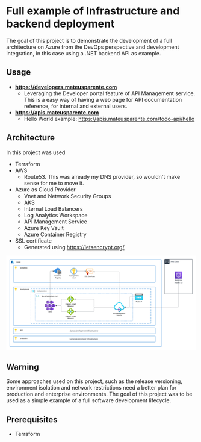 # Full example of Infrastructure and backend deployment

The goal of this project is to demonstrate the development of a full architecture on Azure from the DevOps perspective and development integration, in this case using a .NET backend API as example. 

## Usage

- **https://developers.mateusparente.com**
    - Leveraging the Developer portal feature of API Management service. This is a easy way of having a web page for API documentation reference, for internal and external users.
- **https://apis.mateusparente.com**
    - Hello World example: https://apis.mateusparente.com/todo-api/hello

## Architecture

In this project was used
- Terraform
- AWS
    - Route53. This was already my DNS provider, so wouldn't make sense for me to move it.
- Azure as Cloud Provider
    - Vnet and Network Security Groups
    - AKS
    - Internal Load Balancers
    - Log Analytics Workspace
    - API Management Service
    - Azure Key Vault
    - Azure Container Registry
- SSL certificate
    - Generated using https://letsencrypt.org/


![plot](./aks_architecture.png)

## Warning

Some approaches used on this project, such as the release versioning, environment isolation and network restrictions need a better plan for production and enterprise environments. The goal of this project was to be used as a simple example of a full software development lifecycle.

## Prerequisites

- Terraform
